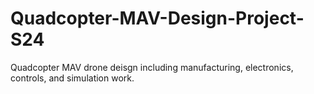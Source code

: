 # Quadcopter-MAV-Design-Project-S24
Quadcopter MAV drone deisgn including manufacturing, electronics, controls, and simulation work.
